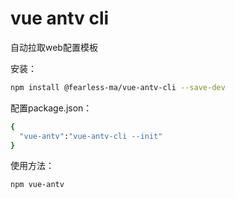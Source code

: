 # vue antv cli

自动拉取web配置模板

安装：
```sh
npm install @fearless-ma/vue-antv-cli --save-dev
```

配置package.json：

```sh
{
  "vue-antv":"vue-antv-cli --init"
}
```


使用方法：

```sh
npm vue-antv
```